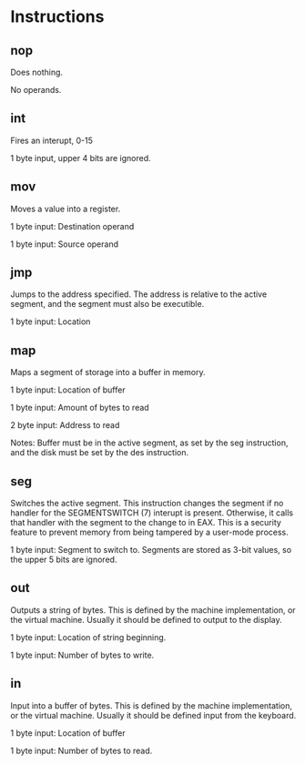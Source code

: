 # Instructions

## nop
Does nothing.

No operands.

## int
Fires an interupt, 0-15

1 byte input, upper 4 bits are ignored.

## mov
Moves a value into a register.

1 byte input: Destination operand

1 byte input: Source operand

## jmp
Jumps to the address specified. The address is relative to the active segment, and the segment must also be executible.

1 byte input: Location
## map 
Maps a segment of storage into a buffer in memory.

1 byte input: Location of buffer

1 byte input: Amount of bytes to read

2 byte input: Address to read

Notes: Buffer must be in the active segment, as set by the seg instruction, and the disk must be set by the des instruction.

## seg
Switches the active segment. This instruction changes the segment if no handler for the SEGMENTSWITCH (7) interupt is present. Otherwise, it calls that handler with the segment to the change to in EAX. This is a security feature to prevent memory from being tampered by a user-mode process.

1 byte input: Segment to switch to. Segments are stored as 3-bit values, so the upper 5 bits are ignored.

## out
Outputs a string of bytes. This is defined by the machine implementation, or the virtual machine. Usually it should be defined to output to the display.

1 byte input: Location of string beginning.

1 byte input: Number of bytes to write.

## in
Input into a buffer of bytes. This is defined by the machine implementation, or the virtual machine. Usually it should be defined input from the keyboard.

1 byte input: Location of buffer

1 byte input: Number of bytes to read.
